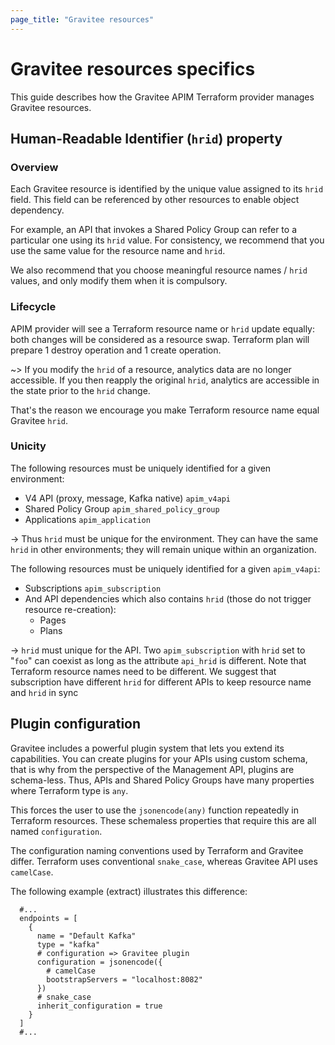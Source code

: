 ```yaml
---
page_title: "Gravitee resources"
---
```


# Gravitee resources specifics

This guide describes how the Gravitee APIM Terraform provider manages Gravitee resources.

## Human-Readable Identifier (`hrid`) property

### Overview

Each Gravitee resource is identified by the unique value assigned to its `hrid` field.
This field can be referenced by other resources to enable object dependency.

For example, an API that invokes a Shared Policy Group can refer to a particular one using its `hrid` value.
For consistency, we recommend that you use the same value for the resource name and `hrid`.

We also recommend that you choose meaningful resource names / `hrid` values,
and only modify them when it is compulsory.

### Lifecycle

APIM provider will see a Terraform resource name or `hrid` update equally:
both changes will be considered as a resource swap. Terraform plan will prepare 1 destroy operation and 1 create operation.

~> If you modify the `hrid` of a resource, analytics data are no longer accessible.
If you then reapply the original `hrid`, analytics are accessible in the state prior to the `hrid` change.

That's the reason we encourage you make Terraform resource name equal Gravitee `hrid`.

### Unicity

The following resources must be uniquely identified for a given environment:
* V4 API (proxy, message, Kafka native) `apim_v4api`
* Shared Policy Group `apim_shared_policy_group`
* Applications `apim_application`

-> Thus `hrid` must be unique for the environment.
They can have the same `hrid` in other environments; they will remain unique within an organization.

The following resources must be uniquely identified for a given `apim_v4api`:
* Subscriptions `apim_subscription`
* And API dependencies which also contains `hrid` (those do not trigger resource re-creation):
    * Pages
    * Plans

-> `hrid` must unique for the API.
Two `apim_subscription` with `hrid` set to "`foo`" can coexist as long as the attribute `api_hrid` is different.
Note that Terraform resource names need to be different.
We suggest that subscription have different `hrid` for different APIs to keep resource name and `hrid` in sync

## Plugin configuration

Gravitee includes a powerful plugin system that lets you extend its capabilities.
You can create plugins for your APIs using custom schema,
that is why from the perspective of the Management API, plugins are schema-less.
Thus, APIs and Shared Policy Groups have many properties where Terraform type is `any`.

This forces the user to use the `jsonencode(any)` function repeatedly in Terraform resources.
These schemaless properties that require this are all named `configuration`.

The configuration naming conventions used by Terraform and Gravitee differ.
Terraform uses conventional `snake_case`, whereas Gravitee API uses `camelCase`.

The following example (extract) illustrates this difference:
```hcl
  #...
  endpoints = [
    {
      name = "Default Kafka"
      type = "kafka"
      # configuration => Gravitee plugin
      configuration = jsonencode({
        # camelCase
        bootstrapServers = "localhost:8082"
      })
      # snake_case
      inherit_configuration = true
    }
  ]
  #...
```